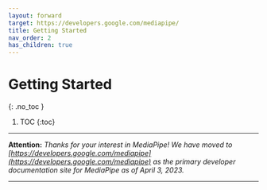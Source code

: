 ```yaml
---
layout: forward
target: https://developers.google.com/mediapipe/
title: Getting Started
nav_order: 2
has_children: true
---
```


# Getting Started
{: .no_toc }

1. TOC
{:toc}
---

**Attention:** *Thanks for your interest in MediaPipe! We have moved to
[https://developers.google.com/mediapipe](https://developers.google.com/mediapipe)
as the primary developer documentation site for MediaPipe as of April 3, 2023.*

----
